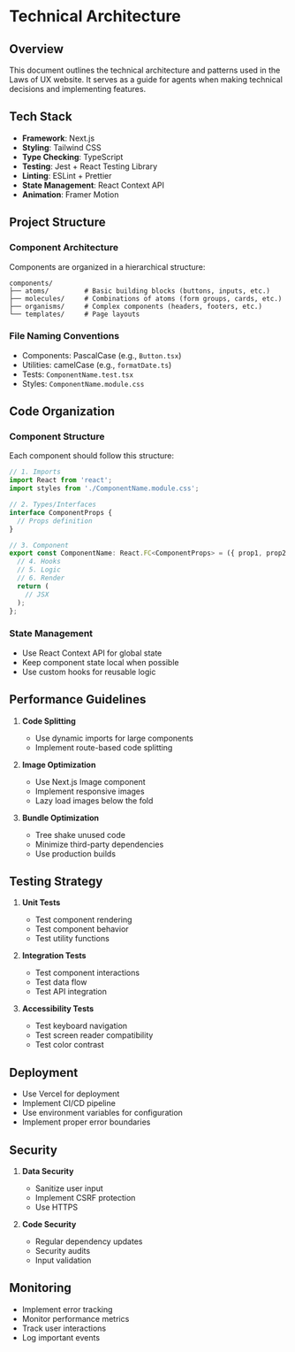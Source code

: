 # Technical Architecture

## Overview

This document outlines the technical architecture and patterns used in the Laws of UX website. It serves as a guide for agents when making technical decisions and implementing features.

## Tech Stack

- **Framework**: Next.js
- **Styling**: Tailwind CSS
- **Type Checking**: TypeScript
- **Testing**: Jest + React Testing Library
- **Linting**: ESLint + Prettier
- **State Management**: React Context API
- **Animation**: Framer Motion

## Project Structure

### Component Architecture

Components are organized in a hierarchical structure:

```
components/
├── atoms/         # Basic building blocks (buttons, inputs, etc.)
├── molecules/     # Combinations of atoms (form groups, cards, etc.)
├── organisms/     # Complex components (headers, footers, etc.)
└── templates/     # Page layouts
```

### File Naming Conventions

- Components: PascalCase (e.g., `Button.tsx`)
- Utilities: camelCase (e.g., `formatDate.ts`)
- Tests: `ComponentName.test.tsx`
- Styles: `ComponentName.module.css`

## Code Organization

### Component Structure

Each component should follow this structure:

```typescript
// 1. Imports
import React from 'react';
import styles from './ComponentName.module.css';

// 2. Types/Interfaces
interface ComponentProps {
  // Props definition
}

// 3. Component
export const ComponentName: React.FC<ComponentProps> = ({ prop1, prop2 }) => {
  // 4. Hooks
  // 5. Logic
  // 6. Render
  return (
    // JSX
  );
};
```

### State Management

- Use React Context API for global state
- Keep component state local when possible
- Use custom hooks for reusable logic

## Performance Guidelines

1. **Code Splitting**
   - Use dynamic imports for large components
   - Implement route-based code splitting

2. **Image Optimization**
   - Use Next.js Image component
   - Implement responsive images
   - Lazy load images below the fold

3. **Bundle Optimization**
   - Tree shake unused code
   - Minimize third-party dependencies
   - Use production builds

## Testing Strategy

1. **Unit Tests**
   - Test component rendering
   - Test component behavior
   - Test utility functions

2. **Integration Tests**
   - Test component interactions
   - Test data flow
   - Test API integration

3. **Accessibility Tests**
   - Test keyboard navigation
   - Test screen reader compatibility
   - Test color contrast

## Deployment

- Use Vercel for deployment
- Implement CI/CD pipeline
- Use environment variables for configuration
- Implement proper error boundaries

## Security

1. **Data Security**
   - Sanitize user input
   - Implement CSRF protection
   - Use HTTPS

2. **Code Security**
   - Regular dependency updates
   - Security audits
   - Input validation

## Monitoring

- Implement error tracking
- Monitor performance metrics
- Track user interactions
- Log important events 